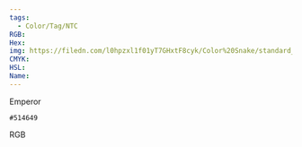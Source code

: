 ```yaml
---
tags:
  - Color/Tag/NTC
RGB:
Hex:
img: https://filedn.com/l0hpzxl1f01yT7GHxtF8cyk/Color%20Snake/standard_csv_to_svg//514649.svg
CMYK:
HSL:
Name:
---
```

Emperor
```palette
#514649
```
RGB
